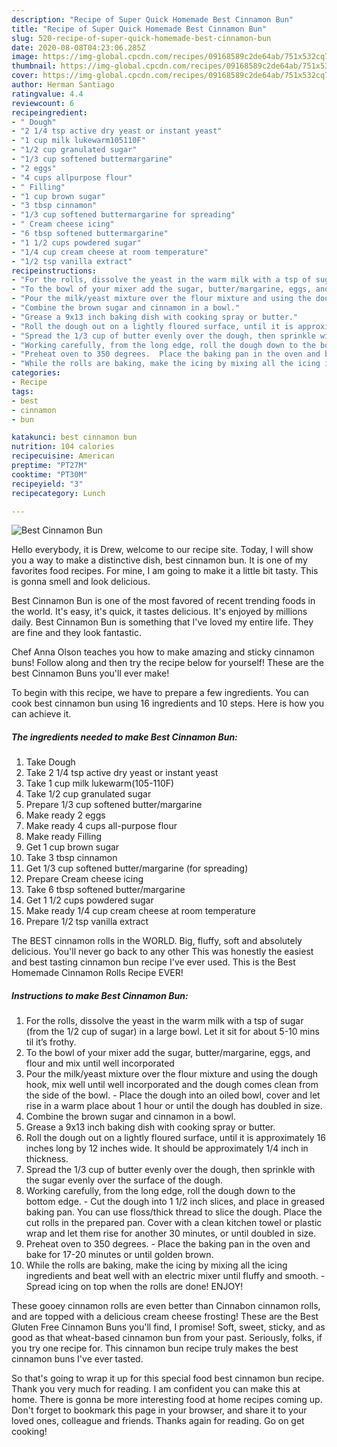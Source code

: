 ```yaml
---
description: "Recipe of Super Quick Homemade Best Cinnamon Bun"
title: "Recipe of Super Quick Homemade Best Cinnamon Bun"
slug: 520-recipe-of-super-quick-homemade-best-cinnamon-bun
date: 2020-08-08T04:23:06.285Z
image: https://img-global.cpcdn.com/recipes/09168589c2de64ab/751x532cq70/best-cinnamon-bun-recipe-main-photo.jpg
thumbnail: https://img-global.cpcdn.com/recipes/09168589c2de64ab/751x532cq70/best-cinnamon-bun-recipe-main-photo.jpg
cover: https://img-global.cpcdn.com/recipes/09168589c2de64ab/751x532cq70/best-cinnamon-bun-recipe-main-photo.jpg
author: Herman Santiago
ratingvalue: 4.4
reviewcount: 6
recipeingredient:
- " Dough"
- "2 1/4 tsp active dry yeast or instant yeast"
- "1 cup milk lukewarm105110F"
- "1/2 cup granulated sugar"
- "1/3 cup softened buttermargarine"
- "2 eggs"
- "4 cups allpurpose flour"
- " Filling"
- "1 cup brown sugar"
- "3 tbsp cinnamon"
- "1/3 cup softened buttermargarine for spreading"
- " Cream cheese icing"
- "6 tbsp softened buttermargarine"
- "1 1/2 cups powdered sugar"
- "1/4 cup cream cheese at room temperature"
- "1/2 tsp vanilla extract"
recipeinstructions:
- "For the rolls, dissolve the yeast in the warm milk with a tsp of sugar (from the 1/2 cup of sugar) in a large bowl. Let it sit for about 5-10 mins til it’s frothy."
- "To the bowl of your mixer add the sugar, butter/margarine, eggs, and flour and mix until well incorporated"
- "Pour the milk/yeast mixture over the flour mixture and using the dough hook, mix well until well incorporated and the dough comes clean from the side of the bowl. Place the dough into an oiled bowl, cover and let rise in a warm place about 1 hour or until the dough has doubled in size."
- "Combine the brown sugar and cinnamon in a bowl."
- "Grease a 9x13 inch baking dish with cooking spray or butter."
- "Roll the dough out on a lightly floured surface, until it is approximately 16 inches long by 12 inches wide. It should be approximately 1/4 inch in thickness."
- "Spread the 1/3 cup of butter evenly over the dough, then sprinkle with the sugar evenly over the surface of the dough."
- "Working carefully, from the long edge, roll the dough down to the bottom edge. Cut the dough into 1 1/2 inch slices, and place in greased baking pan. You can use floss/thick thread to slice the dough. Place the cut rolls in the prepared pan. Cover with a clean kitchen towel or plastic wrap and let them rise for another 30 minutes, or until doubled in size."
- "Preheat oven to 350 degrees.  Place the baking pan in the oven and bake for 17-20 minutes or until golden brown."
- "While the rolls are baking, make the icing by mixing all the icing ingredients and beat well with an electric mixer until fluffy and smooth. Spread icing on top when the rolls are done! ENJOY!"
categories:
- Recipe
tags:
- best
- cinnamon
- bun

katakunci: best cinnamon bun 
nutrition: 104 calories
recipecuisine: American
preptime: "PT27M"
cooktime: "PT30M"
recipeyield: "3"
recipecategory: Lunch

---
```



![Best Cinnamon Bun](https://img-global.cpcdn.com/recipes/09168589c2de64ab/751x532cq70/best-cinnamon-bun-recipe-main-photo.jpg)

Hello everybody, it is Drew, welcome to our recipe site. Today, I will show you a way to make a distinctive dish, best cinnamon bun. It is one of my favorites food recipes. For mine, I am going to make it a little bit tasty. This is gonna smell and look delicious.

Best Cinnamon Bun is one of the most favored of recent trending foods in the world. It's easy, it's quick, it tastes delicious. It's enjoyed by millions daily. Best Cinnamon Bun is something that I've loved my entire life. They are fine and they look fantastic.

Chef Anna Olson teaches you how to make amazing and sticky cinnamon buns! Follow along and then try the recipe below for yourself! These are the best Cinnamon Buns you&#39;ll ever make!


To begin with this recipe, we have to prepare a few ingredients. You can cook best cinnamon bun using 16 ingredients and 10 steps. Here is how you can achieve it.

<!--inarticleads1-->

##### The ingredients needed to make Best Cinnamon Bun:

1. Take  Dough
1. Take 2 1/4 tsp active dry yeast or instant yeast
1. Take 1 cup milk lukewarm(105-110F)
1. Take 1/2 cup granulated sugar
1. Prepare 1/3 cup softened butter/margarine
1. Make ready 2 eggs
1. Make ready 4 cups all-purpose flour
1. Make ready  Filling
1. Get 1 cup brown sugar
1. Take 3 tbsp cinnamon
1. Get 1/3 cup softened butter/margarine (for spreading)
1. Prepare  Cream cheese icing
1. Take 6 tbsp softened butter/margarine
1. Get 1 1/2 cups powdered sugar
1. Make ready 1/4 cup cream cheese at room temperature
1. Prepare 1/2 tsp vanilla extract


The BEST cinnamon rolls in the WORLD. Big, fluffy, soft and absolutely delicious. You&#39;ll never go back to any other This was honestly the easiest and best tasting cinnamon bun recipe I&#39;ve ever used. This is the Best Homemade Cinnamon Rolls Recipe EVER! 

<!--inarticleads2-->

##### Instructions to make Best Cinnamon Bun:

1. For the rolls, dissolve the yeast in the warm milk with a tsp of sugar (from the 1/2 cup of sugar) in a large bowl. Let it sit for about 5-10 mins til it’s frothy.
1. To the bowl of your mixer add the sugar, butter/margarine, eggs, and flour and mix until well incorporated
1. Pour the milk/yeast mixture over the flour mixture and using the dough hook, mix well until well incorporated and the dough comes clean from the side of the bowl. - Place the dough into an oiled bowl, cover and let rise in a warm place about 1 hour or until the dough has doubled in size.
1. Combine the brown sugar and cinnamon in a bowl.
1. Grease a 9x13 inch baking dish with cooking spray or butter.
1. Roll the dough out on a lightly floured surface, until it is approximately 16 inches long by 12 inches wide. It should be approximately 1/4 inch in thickness.
1. Spread the 1/3 cup of butter evenly over the dough, then sprinkle with the sugar evenly over the surface of the dough.
1. Working carefully, from the long edge, roll the dough down to the bottom edge. - Cut the dough into 1 1/2 inch slices, and place in greased baking pan. You can use floss/thick thread to slice the dough. Place the cut rolls in the prepared pan. Cover with a clean kitchen towel or plastic wrap and let them rise for another 30 minutes, or until doubled in size.
1. Preheat oven to 350 degrees.  - Place the baking pan in the oven and bake for 17-20 minutes or until golden brown.
1. While the rolls are baking, make the icing by mixing all the icing ingredients and beat well with an electric mixer until fluffy and smooth. - Spread icing on top when the rolls are done! ENJOY!


These gooey cinnamon rolls are even better than Cinnabon cinnamon rolls, and are topped with a delicious cream cheese frosting! These are the Best Gluten Free Cinnamon Buns you&#39;ll find, I promise! Soft, sweet, sticky, and as good as that wheat-based cinnamon bun from your past. Seriously, folks, if you try one recipe for. This cinnamon bun recipe truly makes the best cinnamon buns I&#39;ve ever tasted. 

So that's going to wrap it up for this special food best cinnamon bun recipe. Thank you very much for reading. I am confident you can make this at home. There is gonna be more interesting food at home recipes coming up. Don't forget to bookmark this page in your browser, and share it to your loved ones, colleague and friends. Thanks again for reading. Go on get cooking!
